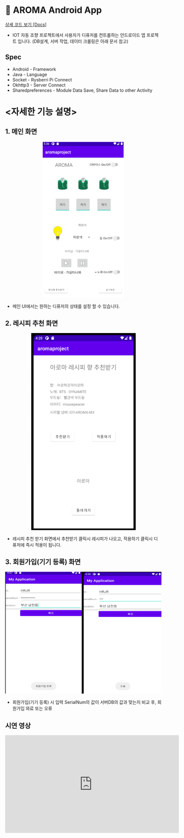 # 📱 AROMA Android App

[상세 코드 보기 [Docs]](https://drive.google.com/file/d/16xxYELVgsO8QSeTsyH_2ys3BdXWiv0Zs/view?usp=sharing)

- IOT 자동 조향 프로젝트에서 사용자가 디퓨저를 컨트롤하는 안드로이드 앱 프로젝트 입니다. (DB설계, 서버 작업, 데이터 크롤링은 아래 문서 참고)

## Spec

- Android - Framework
- Java - Language
- Socket - Rysberri Pi Connect
- Okhttp3 - Server Connect
- Sharedpreferences - Module Data Save, Share Data to other Activity

# <자세한 기능 설명>

## 1. 메인 화면

<p align='center'>
  <img src='./images/안드2.PNG'>
</p>

- 메인 UI에서는 원하는 디퓨저의 상태를 설정 할 수 있습니다.

## 2. 레시피 추천 화면

<p align='center'>
  <img src='./images/안드.PNG'>
</p>

- 레시피 추천 받기 화면에서 추천받기 클릭시 레시피가 나오고, 적용하기 클릭시 디퓨저에 즉시 적용이 됩니다.

## 3. 회원가입(기기 등록) 화면

<p align='center'>
  <img src='./images/회원가입.PNG'>
</p>

- 회원가입(기기 등록) 시 입력 SerialNum의 값이 서버DB의 값과 맞는지 비교 후, 회원가입 와료 또는 오류

## 시연 영상

<p align='center'>
<iframe width="560" height="315" src="https://www.youtube.com/watch?v=6XIpaUdc13I" frameborder="0" allowfullscreen></iframe>
</p>
